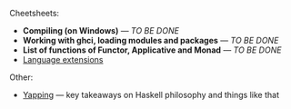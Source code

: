 Cheetsheets:
* **Compiling (on Windows)** — *TO BE DONE*
* **Working with ghci, loading modules and packages** — *TO BE DONE*
* **List of functions of Functor, Applicative and Monad** — *TO BE DONE*
* [Language extensions](https://github.com/rmnavr/hs_study/blob/main/chsheet/lang_extensions.md)

Other:
* [Yapping](https://github.com/rmnavr/hs_study/blob/main/chsheet/yapping.md) — key takeaways on Haskell philosophy and things like that
